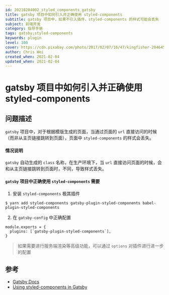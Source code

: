 ```yaml
---
id: 20210204002_styled_components_gatsby
title: gatsby 项目中如何引入并正确使用 styled-components
subtitle: gatsby 项目中，如果不引入插件，styled-components 的样式可能会丢失
subject: 前端开发
category: 指导手册
tags: gatsby;styled-components
keywords: plugin
level: 100
cover: https://cdn.pixabay.com/photo/2017/02/07/16/47/kingfisher-2046453_960_720.jpg
author: Chris Wei
created_when: 2021-02-04
updated_when: 2021-02-04
---
```


# gatsby 项目中如何引入并正确使用 styled-components

## 问题描述

`gatsby` 项目中，对于根据模版生成的页面，当通过页面的 `url` 直接访问的时候（而非从主页链接跳转到页面），页面中 `styled-components` 的样式会丢失。

#### 情况说明

`gatsby` 自动生成的 `class` 名称，在生产环境下，当 `url` 直接访问页面的时候，会和从主页链接跳转到页面时，不同，导致样式丢失。

#### `gatsby` 项目中正确使用 `styled-components` 需要

1. 安装 `styled-components` 极其插件

```
$ yarn add styled-components gatsby-plugin-styled-components babel-plugin-styled-components
```

2. 在 `gatsby-config` 中正确配置

```
module.exports = {
  plugins: [`gatsby-plugin-styled-components`],
}
```

> 如果需要进行服务端渲染等高级功能，可以通过 `options` 对插件进行进一步的配置

## 参考

- [Gatsby Docs](https://www.gatsbyjs.com/docs/how-to/styling/styled-components/)
- [Using styled-components in Gatsby](https://www.digitalocean.com/community/tutorials/gatsbyjs-using-styled-components-in-gatsbyjs)
